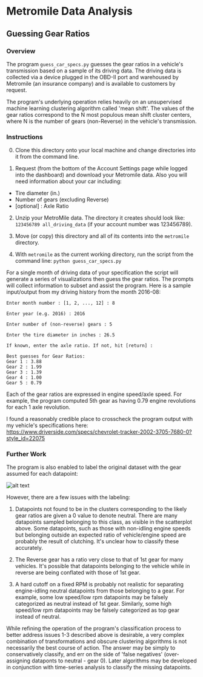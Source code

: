 # Metromile Data Analysis

## Guessing Gear Ratios 

### Overview

The program ```guess_car_specs.py``` guesses the gear ratios in a vehicle's transmission based on a sample of its driving data. The driving data is collected via a device plugged in the OBD-II port and warehoused by Metromile (an insurance company) and is available to customers by request. 

The program's underlying operation relies heavily on an unsupervised machine learning clustering algorithm called 'mean shift'. The values of the gear ratios correspond to the N most populous mean shift cluster centers, where N is the number of gears (non-Reverse) in the vehicle's transmission. 

### Instructions

0. Clone this directory onto your local machine and change directories into it from the command line.

1. Request (from the bottom of the Account Settings page while logged into the dashboard) and download your Metromile data. Also you will need information about your car including:
  * Tire diameter (in.)
  * Number of gears (excluding Reverse)
  * [optional] : Axle Ratio

2. Unzip your MetroMile data. The directory it creates should look like: ```123456789 all_driving_data``` (if your account number was 123456789).

3. Move (or copy) this directory and all of its contents into the ```metromile``` directory. 

4. With ```metromile``` as the current working directory, run the script from the command line:
```python guess_car_specs.py```

For a single month of driving data of your specification the script will generate a series of visualizations then guess the gear ratios. The prompts will collect information to subset and assist the program. Here is a sample input/output from my driving history from the month 2016-08:

```
Enter month number : [1, 2, ..., 12] : 8

Enter year (e.g. 2016) : 2016

Enter number of (non-reverse) gears : 5

Enter the tire diameter in inches : 26.5

If known, enter the axle ratio. If not, hit [return] : 

Best guesses for Gear Ratios:
Gear 1 : 3.88
Gear 2 : 1.99
Gear 3 : 1.39
Gear 4 : 1.00
Gear 5 : 0.79
```

Each of the gear ratios are expressed in engine speed/axle speed. For example, the program computed 5th gear as having 0.79 engine revolutions for each 1 axle revolution.

I found a reasonably credible place to crosscheck the program output with my vehicle's specifications here: https://www.driverside.com/specs/chevrolet-tracker-2002-3705-7680-0?style_id=22075


### Further Work 

The program is also enabled to label the original dataset with the gear assumed for each datapoint:

![alt text](images/201608_clusteredgears.png)

However, there are a few issues with the labeling:

1. Datapoints not found to be in the clusters corresponding to the likely gear ratios are given a 0 value to denote neutral. There are many datapoints sampled belonging to this class, as visible in the scatterplot above. Some datapoints, such as those with non-idling engine speeds but belonging outside an expected ratio of vehicle/engine speed are probably the result of clutching. It's unclear how to classify these accurately.

2. The Reverse gear has a ratio very close to that of 1st gear for many vehicles. It's possible that datapoints belonging to the vehicle while in reverse are being conflated with those of 1st gear. 

3. A hard cutoff on a fixed RPM is probably not realistic for separating engine-idling neutral datapoints from those belonging to a gear. For example, some low speed/low rpm datapoints may be falsely categorized as neutral instead of 1st gear. Similarly, some high speed/low rpm datapoints may be falsely categorized as top gear instead of neutral.

While refining the operation of the program's classification process to better address issues 1-3 described above is desirable, a very complex combination of transformations and obscure clustering algorithms is not necessarily the best course of action. The answer may be simply to conservatively classify, and err on the side of 'false negatives' (over-assigning dataponts to neutral - gear 0). Later algorithms may be developed in conjunction with time-series analysis to classify the missing datapoints.
